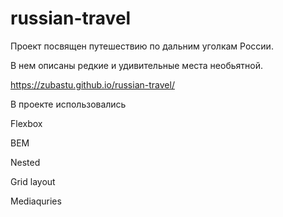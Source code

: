 # russian-travel


Проект посвящен путешествию по дальним уголкам России. 

В нем описаны редкие и удивительные места необьятной.



https://zubastu.github.io/russian-travel/


В проекте использовались


Flexbox

BEM

Nested

Grid layout

Mediaquries


